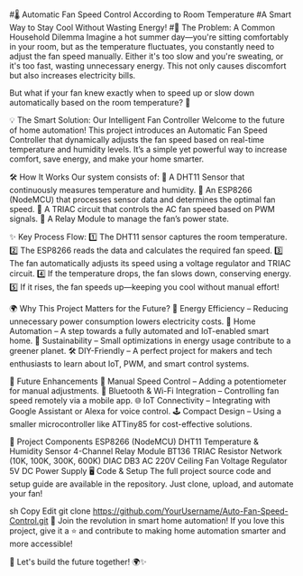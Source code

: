#🌡️ Automatic Fan Speed Control According to Room Temperature
#A Smart Way to Stay Cool Without Wasting Energy!
#🚀 The Problem: A Common Household Dilemma
Imagine a hot summer day—you're sitting comfortably in your room, but as the temperature fluctuates, you constantly need to adjust the fan speed manually. Either it's too slow and you're sweating, or it's too fast, wasting unnecessary energy. This not only causes discomfort but also increases electricity bills.

But what if your fan knew exactly when to speed up or slow down automatically based on the room temperature? 🤔

💡 The Smart Solution: Our Intelligent Fan Controller
Welcome to the future of home automation! This project introduces an Automatic Fan Speed Controller that dynamically adjusts the fan speed based on real-time temperature and humidity levels. It’s a simple yet powerful way to increase comfort, save energy, and make your home smarter.

🛠️ How It Works
Our system consists of:
🔹 A DHT11 Sensor that continuously measures temperature and humidity.
🔹 An ESP8266 (NodeMCU) that processes sensor data and determines the optimal fan speed.
🔹 A TRIAC circuit that controls the AC fan speed based on PWM signals.
🔹 A Relay Module to manage the fan’s power state.

✨ Key Process Flow:
1️⃣ The DHT11 sensor captures the room temperature.
2️⃣ The ESP8266 reads the data and calculates the required fan speed.
3️⃣ The fan automatically adjusts its speed using a voltage regulator and TRIAC circuit.
4️⃣ If the temperature drops, the fan slows down, conserving energy.
5️⃣ If it rises, the fan speeds up—keeping you cool without manual effort!

🌍 Why This Project Matters for the Future?
💚 Energy Efficiency – Reducing unnecessary power consumption lowers electricity costs.
🏡 Home Automation – A step towards a fully automated and IoT-enabled smart home.
🌱 Sustainability – Small optimizations in energy usage contribute to a greener planet.
🛠️ DIY-Friendly – A perfect project for makers and tech enthusiasts to learn about IoT, PWM, and smart control systems.

🔮 Future Enhancements
🚀 Manual Speed Control – Adding a potentiometer for manual adjustments.
📶 Bluetooth & Wi-Fi Integration – Controlling fan speed remotely via a mobile app.
🌐 IoT Connectivity – Integrating with Google Assistant or Alexa for voice control.
🕹️ Compact Design – Using a smaller microcontroller like ATTiny85 for cost-effective solutions.

📜 Project Components
ESP8266 (NodeMCU)
DHT11 Temperature & Humidity Sensor
4-Channel Relay Module
BT136 TRIAC
Resistor Network (10K, 100K, 300K, 600K)
DIAC DB3
AC 220V Ceiling Fan
Voltage Regulator
5V DC Power Supply
🖥️ Code & Setup
The full project source code and setup guide are available in the repository. Just clone, upload, and automate your fan!

sh
Copy
Edit
git clone https://github.com/YourUsername/Auto-Fan-Speed-Control.git
🚀 Join the revolution in smart home automation! If you love this project, give it a ⭐️ and contribute to making home automation smarter and more accessible!

🔗 Let's build the future together! 🌍✨
